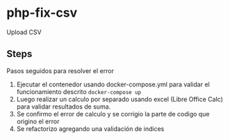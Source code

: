 # php-fix-csv
Upload CSV

## Steps
Pasos seguidos para resolver el error
1. Ejecutar el contenedor usando docker-compose.yml para validar el funcionamiento descrito
`docker-compose up`
2. Luego realizar un calculo por separado usando excel (Libre Office Calc) para validar resultados de suma.
3. Se confirmo el error de calculo y se corrigio la parte de codigo que origino el error
4. Se refactorizo agregando una validación de indices 